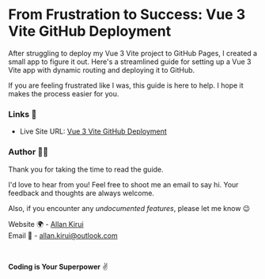 # From Frustration to Success: Vue 3 Vite GitHub Deployment

After struggling to deploy my Vue 3 Vite project to GitHub Pages, I created a small app to figure it out. Here's a streamlined guide for setting up a Vue 3 Vite app with dynamic routing and deploying it to GitHub.

If you are feeling frustrated like I was, this guide is here to help. I hope it makes the process easier for you.

### Links 🔗

- Live Site URL: [Vue 3 Vite GitHub Deployment](https://allankirui.github.io/vue-3-vite-github-deployment/)

### Author ✍🏾

Thank you for taking the time to read the guide.

I'd love to hear from you! Feel free to shoot me an email to say hi. Your feedback and thoughts are always welcome.

Also, if you encounter any _undocumented features_, please let me know 😉

Website 🌍 - [Allan Kirui](https://allankirui.github.io)
<br>Email 📧 - <allan.kirui@outlook.com>

<br>

**Coding is Your Superpower** ✌
